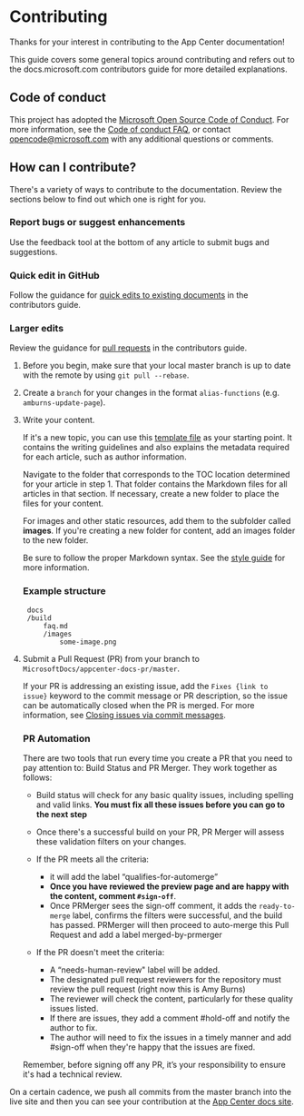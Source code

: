 # Contributing
Thanks for your interest in contributing to the App Center documentation!

This guide covers some general topics around contributing and refers out to the docs.microsoft.com contributors guide for more detailed explanations.

## Code of conduct
This project has adopted the [Microsoft Open Source Code of Conduct](https://opensource.microsoft.com/codeofconduct/). For more information, see the [Code of conduct FAQ](https://opensource.microsoft.com/codeofconduct/faq/), or contact [opencode@microsoft.com](mailto:opencode@microsoft.com) with any additional questions or comments.

## How can I contribute?
There's a variety of ways to contribute to the documentation. Review the sections below to find out which one is right for you.

### Report bugs or suggest enhancements
Use the feedback tool at the bottom of any article to submit bugs and suggestions.

### Quick edit in GitHub
Follow the guidance for [quick edits to existing documents](https://docs.microsoft.com/contribute/#quick-edits-to-existing-documents) in the contributors guide.

### Larger edits
Review the guidance for [pull requests](https://docs.microsoft.com/contribute/how-to-write-workflows-major#pull-request-processing) in the contributors guide.

1. Before you begin, make sure that your local master branch is up to date with the remote by using `git pull --rebase`.  
2. Create a `branch` for your changes in the format `alias-functions` (e.g. `amburns-update-page`).
3. Write your content.

    If it's a new topic, you can use this [template file](./styleguide/template.md) as your starting point. It contains the writing guidelines and also explains the metadata required for each article, such as author information.

    Navigate to the folder that corresponds to the TOC location determined for your article in step 1.
    That folder contains the Markdown files for all articles in that section. If necessary, create a new folder to place the files for your content.

    For images and other static resources, add them to the subfolder called **images**. If you're creating a new folder for content, add an images folder to the new folder.

    Be sure to follow the proper Markdown syntax. See the [style guide](./styleguide/template.md) for more information.

    ### Example structure

        docs
        /build
            faq.md
            /images
                some-image.png

4. Submit a Pull Request (PR) from your branch to `MicrosoftDocs/appcenter-docs-pr/master`.

    If your PR is addressing an existing issue, add the `Fixes {link to issue}` keyword to the commit message or PR description, so the issue can be automatically closed when the PR is merged. For more information, see [Closing issues via commit messages](https://help.github.com/articles/closing-issues-via-commit-messages/).

    ### PR Automation

    There are two tools that run every time you create a PR that you need to pay attention to: Build Status and PR Merger. They work together as follows:

    - Build status will check for any basic quality issues, including spelling and valid links. **You must fix all these issues before you can go to the next step**
    - Once there's a successful build on your PR, PR Merger will assess these validation filters on your changes. 
    - If the PR meets all the criteria:
        - it will add the label “qualifies-for-automerge”
        - **Once you have reviewed the preview page and are happy with the content, comment `#sign-off`**.
        - Once PRMerger sees the sign-off comment, it adds the `ready-to-merge` label, confirms the filters were successful, and the build has passed. PRMerger will then proceed to auto-merge this Pull Request and add a label merged-by-prmerger
    
    - If the PR doesn't meet the criteria: 
        - A “needs-human-review" label will be added. 
        - The designated pull request reviewers for the repository must review the pull request (right now this is Amy Burns)
        - The reviewer will check the content, particularly for these quality issues listed. 
        - If there are issues, they add a comment #hold-off and notify the author to fix.
        - The author will need to fix the issues in a timely manner and add #sign-off when they're happy that the issues are fixed.
    
    Remember, before signing off any PR, it’s your responsibility to ensure it's had a technical review.

On a certain cadence, we push all commits from the master branch into the live site and then you can see your contribution at the [App Center docs site](https://docs.microsoft.com/appcenter/).


